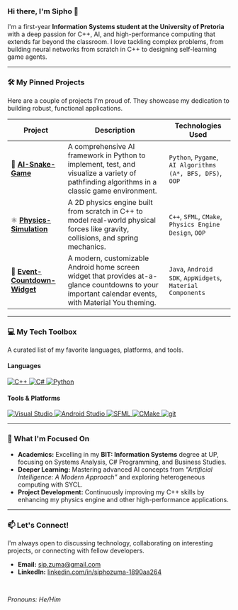 ### Hi there, I'm Sipho 👋

I'm a first-year **Information Systems student at the University of Pretoria** with a deep passion for C++, AI, and high-performance computing that extends far beyond the classroom. I love tackling complex problems, from building neural networks from scratch in C++ to designing self-learning game agents.

---

### 🛠️ My Pinned Projects

Here are a couple of projects I'm proud of. They showcase my dedication to building robust, functional applications.

| Project                                                 | Description                                                                                                                              | Technologies Used                                               |
| ------------------------------------------------------- | ---------------------------------------------------------------------------------------------------------------------------------------- | --------------------------------------------------------------- |
| 🐍 **[AI-Snake-Game](https://github.com/Ta-Pc/AI-Snake-Game)**         | A comprehensive AI framework in Python to implement, test, and visualize a variety of pathfinding algorithms in a classic game environment.     | `Python`, `Pygame`, `AI Algorithms (A*, BFS, DFS)`, `OOP`         |
| ⚛️ **[Physics-Simulation](https://github.com/Ta-Pc/Physics-Simulation)** | A 2D physics engine built from scratch in C++ to model real-world physical forces like gravity, collisions, and spring mechanics. | `C++`, `SFML`, `CMake`, `Physics Engine Design`, `OOP`            |
| 📅 **[Event-Countdown-Widget](https://github.com/Ta-Pc/Ta-Pc-EventCountdownWidget)** | A modern, customizable Android home screen widget that provides at-a-glance countdowns to your important calendar events, with Material You theming. | `Java`, `Android SDK`, `AppWidgets`, `Material Components` |

---

### 💻 My Tech Toolbox

A curated list of my favorite languages, platforms, and tools.

#### Languages
<p align="left">
  <a href="https://isocpp.org/" target="_blank" rel="noreferrer">
    <img src="https://img.shields.io/badge/C%2B%2B-00599C?style=for-the-badge&logo=c%2B%2B&logoColor=white" alt="C++"/>
  </a>
  <a href="https://dotnet.microsoft.com/en-us/languages/csharp" target="_blank" rel="noreferrer">
    <img src="https://img.shields.io/badge/C%23-512BD4?style=for-the-badge&logo=c-sharp&logoColor=white" alt="C#"/>
  </a>
  <a href="https://www.python.org" target="_blank" rel="noreferrer">
    <img src="https://img.shields.io/badge/Python-3776AB?style=for-the-badge&logo=python&logoColor=white" alt="Python"/>
  </a>
</p>

#### Tools & Platforms
<p align="left">
      <a href="https://visualstudio.microsoft.com/" target="_blank" rel="noreferrer">
    <img src="https://img.shields.io/badge/Visual%20Studio-5C2D91?style=for-the-badge&logo=visual-studio&logoColor=white" alt="Visual Studio"/>
  </a>
  <a href="https://developer.android.com/studio" target="_blank" rel="noreferrer">
    <img src="https://img.shields.io/badge/Android%20Studio-3DDC84?style=for-the-badge&logo=android-studio&logoColor=white" alt="Android Studio"/>
  </a>
  <a href="https://www.sfml-dev.org/" target="_blank" rel="noreferrer">
    <img src="https://img.shields.io/badge/SFML-8CC44F?style=for-the-badge&logo=sfml&logoColor=white" alt="SFML"/>
  </a>
  <a href="https://cmake.org/" target="_blank" rel="noreferrer">
    <img src="https://img.shields.io/badge/CMake-%23008FBA.svg?style=for-the-badge&logo=cmake&logoColor=white" alt="CMake"/>
  </a>
  <a href="https://git-scm.com/" target="_blank" rel="noreferrer">
    <img src="https://img.shields.io/badge/git-%23F05033.svg?style=for-the-badge&logo=git&logoColor=white" alt="git"/>
  </a>
</p>

---

### 🌱 What I'm Focused On

*   **Academics:** Excelling in my **BIT: Information Systems** degree at UP, focusing on Systems Analysis, C# Programming, and Business Studies.
*   **Deeper Learning:** Mastering advanced AI concepts from *"Artificial Intelligence: A Modern Approach"* and exploring heterogeneous computing with SYCL.
*   **Project Development:** Continuously improving my C++ skills by enhancing my physics engine and other high-performance applications.

---

### 📫 Let's Connect!

I'm always open to discussing technology, collaborating on interesting projects, or connecting with fellow developers.

*   **Email:** [sip.zuma@gmail.com](mailto:sip.zuma@gmail.com)
*   **LinkedIn:** [linkedin.com/in/siphozuma-1890aa264](https://www.linkedin.com/in/siphozuma-1890aa264)

<br>

*Pronouns: He/Him*

